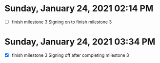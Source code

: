 # Sunday, January 24, 2021 02:14 PM
- [ ] finish milestone 3
Signing on to finish milestone 3
# Sunday, January 24, 2021 03:34 PM
- [x] finish milestone 3
Signing off after completing milestone 3
